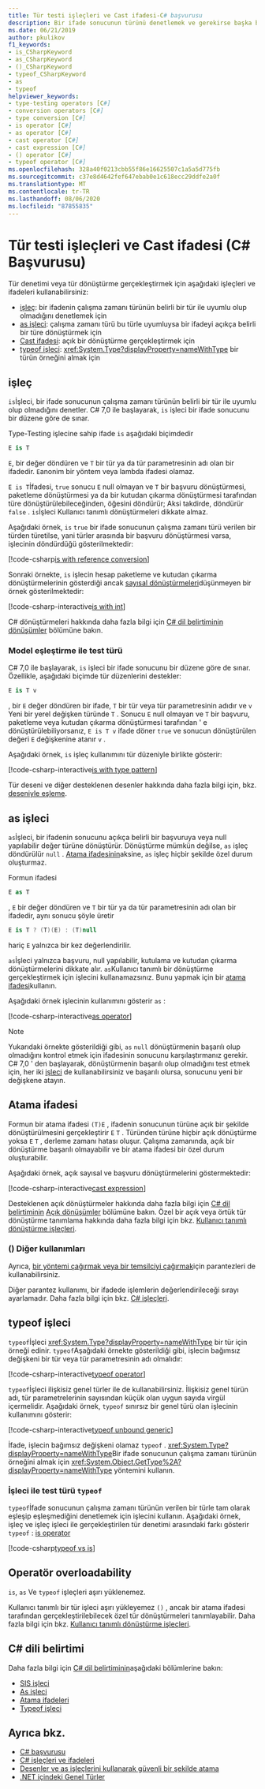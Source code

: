 ```yaml
---
title: Tür testi işleçleri ve Cast ifadesi-C# başvurusu
description: Bir ifade sonucunun türünü denetlemek ve gerekirse başka bir türe dönüştürmek için kullanabileceğiniz C# işleçleri hakkında bilgi edinin.
ms.date: 06/21/2019
author: pkulikov
f1_keywords:
- is_CSharpKeyword
- as_CSharpKeyword
- ()_CSharpKeyword
- typeof_CSharpKeyword
- as
- typeof
helpviewer_keywords:
- type-testing operators [C#]
- conversion operators [C#]
- type conversion [C#]
- is operator [C#]
- as operator [C#]
- cast operator [C#]
- cast expression [C#]
- () operator [C#]
- typeof operator [C#]
ms.openlocfilehash: 328a40f0213cbb55f86e16625507c1a5a5d775fb
ms.sourcegitcommit: c37e8d4642fef647ebab0e1c618ecc29ddfe2a0f
ms.translationtype: MT
ms.contentlocale: tr-TR
ms.lasthandoff: 08/06/2020
ms.locfileid: "87855835"
---
```

# <a name="type-testing-operators-and-cast-expression-c-reference"></a>Tür testi işleçleri ve Cast ifadesi (C# Başvurusu)

Tür denetimi veya tür dönüştürme gerçekleştirmek için aşağıdaki işleçleri ve ifadeleri kullanabilirsiniz:

- [işleç](#is-operator): bir ifadenin çalışma zamanı türünün belirli bir tür ile uyumlu olup olmadığını denetlemek için
- [as işleci](#as-operator): çalışma zamanı türü bu türle uyumluysa bir ifadeyi açıkça belirli bir türe dönüştürmek için
- [Cast ifadesi](#cast-expression): açık bir dönüştürme gerçekleştirmek için
- [typeof işleci](#typeof-operator): <xref:System.Type?displayProperty=nameWithType> bir türün örneğini almak için

## <a name="is-operator"></a>işleç

`is`İşleci, bir ifade sonucunun çalışma zamanı türünün belirli bir tür ile uyumlu olup olmadığını denetler. C# 7,0 ile başlayarak, `is` işleci bir ifade sonucunu bir düzene göre de sınar.

Type-Testing işlecine sahip ifade `is` aşağıdaki biçimdedir

```csharp
E is T
```

`E`, bir değer döndüren ve `T` bir tür ya da tür parametresinin adı olan bir ifadedir. `E`anonim bir yöntem veya lambda ifadesi olamaz.

`E is T`İfadesi, `true` sonucu `E` null olmayan ve `T` bir başvuru dönüştürmesi, paketleme dönüştürmesi ya da bir kutudan çıkarma dönüştürmesi tarafından türe dönüştürülebileceğinden, öğesini döndürür; Aksi takdirde, döndürür `false` . `is`İşleci Kullanıcı tanımlı dönüştürmeleri dikkate almaz.

Aşağıdaki örnek, `is` `true` bir ifade sonucunun çalışma zamanı türü verilen bir türden türetilse, yani türler arasında bir başvuru dönüştürmesi varsa, işlecinin döndürdüğü gösterilmektedir:

[!code-csharp[is with reference conversion](snippets/TypeTestingAndConversionOperators.cs#IsWithReferenceConversion)]

Sonraki örnekte, `is` işlecin hesap paketleme ve kutudan çıkarma dönüştürmelerinin gösterdiği ancak [sayısal dönüştürmeleri](../builtin-types/numeric-conversions.md)düşünmeyen bir örnek gösterilmektedir:

[!code-csharp-interactive[is with int](snippets/TypeTestingAndConversionOperators.cs#IsWithInt)]

C# dönüştürmeleri hakkında daha fazla bilgi için [C# dil belirtiminin](~/_csharplang/spec/introduction.md) [dönüşümler](~/_csharplang/spec/conversions.md) bölümüne bakın.

### <a name="type-testing-with-pattern-matching"></a>Model eşleştirme ile test türü

C# 7,0 ile başlayarak, `is` işleci bir ifade sonucunu bir düzene göre de sınar. Özellikle, aşağıdaki biçimde tür düzenlerini destekler:

```csharp
E is T v
```

, bir `E` değer döndüren bir ifade, `T` bir tür veya tür parametresinin adıdır ve `v` Yeni bir yerel değişken türünde `T` . Sonucu `E` null olmayan ve `T` bir başvuru, paketleme veya kutudan çıkarma dönüştürmesi tarafından ' e dönüştürülebiliyorsanız, `E is T v` ifade döner `true` ve sonucun dönüştürülen değeri `E` değişkenine atanır `v` .

Aşağıdaki örnek, `is` işleç kullanımını tür düzeniyle birlikte gösterir:

[!code-csharp-interactive[is with type pattern](snippets/TypeTestingAndConversionOperators.cs#IsTypePattern)]

Tür deseni ve diğer desteklenen desenler hakkında daha fazla bilgi için, bkz. [deseniyle eşleme](../keywords/is.md#pattern-matching-with-is).

## <a name="as-operator"></a>as işleci

`as`İşleci, bir ifadenin sonucunu açıkça belirli bir başvuruya veya null yapılabilir değer türüne dönüştürür. Dönüştürme mümkün değilse, `as` işleç döndürülür `null` . [Atama ifadesinin](#cast-expression)aksine, `as` işleç hiçbir şekilde özel durum oluşturmaz.

Formun ifadesi

```csharp
E as T
```

, `E` bir değer döndüren ve `T` bir tür ya da tür parametresinin adı olan bir ifadedir, aynı sonucu şöyle üretir

```csharp
E is T ? (T)(E) : (T)null
```

hariç `E` yalnızca bir kez değerlendirilir.

`as`İşleci yalnızca başvuru, null yapılabilir, kutulama ve kutudan çıkarma dönüştürmelerini dikkate alır. `as`Kullanıcı tanımlı bir dönüştürme gerçekleştirmek için işlecini kullanamazsınız. Bunu yapmak için bir [atama ifadesi](#cast-expression)kullanın.

Aşağıdaki örnek işlecinin kullanımını gösterir `as` :

[!code-csharp-interactive[as operator](snippets/TypeTestingAndConversionOperators.cs#AsOperator)]

> [!NOTE]
> Yukarıdaki örnekte gösterildiği gibi, `as` `null` dönüştürmenin başarılı olup olmadığını kontrol etmek için ifadesinin sonucunu karşılaştırmanız gerekir. C# 7,0 ' den başlayarak, dönüştürmenin başarılı olup olmadığını test etmek için, her iki [işleci](#type-testing-with-pattern-matching) de kullanabilirsiniz ve başarılı olursa, sonucunu yeni bir değişkene atayın.

## <a name="cast-expression"></a>Atama ifadesi

Formun bir atama ifadesi `(T)E` , ifadenin sonucunun türüne açık bir şekilde dönüştürülmesini gerçekleştirir `E` `T` . Türünden türüne hiçbir açık dönüştürme yoksa `E` `T` , derleme zamanı hatası oluşur. Çalışma zamanında, açık bir dönüştürme başarılı olmayabilir ve bir atama ifadesi bir özel durum oluşturabilir.

Aşağıdaki örnek, açık sayısal ve başvuru dönüştürmelerini göstermektedir:

[!code-csharp-interactive[cast expression](snippets/TypeTestingAndConversionOperators.cs#Cast)]

Desteklenen açık dönüştürmeler hakkında daha fazla bilgi için [C# dil belirtiminin](~/_csharplang/spec/introduction.md) [Açık dönüşümler](~/_csharplang/spec/conversions.md#explicit-conversions) bölümüne bakın. Özel bir açık veya örtük tür dönüştürme tanımlama hakkında daha fazla bilgi için bkz. [Kullanıcı tanımlı dönüştürme işleçleri](user-defined-conversion-operators.md).

### <a name="other-usages-of-"></a>() Diğer kullanımları

Ayrıca, [bir yöntemi çağırmak veya bir temsilciyi çağırmak](member-access-operators.md#invocation-expression-)için parantezleri de kullanabilirsiniz.

Diğer parantez kullanımı, bir ifadede işlemlerin değerlendirileceği sırayı ayarlamadır. Daha fazla bilgi için bkz. [C# işleçleri](index.md).

## <a name="typeof-operator"></a>typeof işleci

`typeof`İşleci <xref:System.Type?displayProperty=nameWithType> bir tür için örneği edinir. `typeof`Aşağıdaki örnekte gösterildiği gibi, işlecin bağımsız değişkeni bir tür veya tür parametresinin adı olmalıdır:

[!code-csharp-interactive[typeof operator](snippets/TypeTestingAndConversionOperators.cs#TypeOf)]

`typeof`İşleci ilişkisiz genel türler ile de kullanabilirsiniz. İlişkisiz genel türün adı, tür parametrelerinin sayısından küçük olan uygun sayıda virgül içermelidir. Aşağıdaki örnek, `typeof` sınırsız bir genel türü olan işlecinin kullanımını gösterir:

[!code-csharp-interactive[typeof unbound generic](snippets/TypeTestingAndConversionOperators.cs#TypeOfUnboundGeneric)]

İfade, işlecin bağımsız değişkeni olamaz `typeof` . <xref:System.Type?displayProperty=nameWithType>Bir ifade sonucunun çalışma zamanı türünün örneğini almak için <xref:System.Object.GetType%2A?displayProperty=nameWithType> yöntemini kullanın.

### <a name="type-testing-with-the-typeof-operator"></a>İşleci ile test türü `typeof`

`typeof`İfade sonucunun çalışma zamanı türünün verilen bir türle tam olarak eşleşip eşleşmediğini denetlemek için işlecini kullanın. Aşağıdaki örnek, işleç ve işleç işleci ile gerçekleştirilen tür denetimi arasındaki farkı gösterir `typeof` : [is operator](#is-operator)

[!code-csharp[typeof vs is](snippets/TypeTestingAndConversionOperators.cs#TypeCheckWithTypeOf)]

## <a name="operator-overloadability"></a>Operatör overloadability

`is`, `as` Ve `typeof` işleçleri aşırı yüklenemez.

Kullanıcı tanımlı bir tür işleci aşırı yükleyemez `()` , ancak bir atama ifadesi tarafından gerçekleştirilebilecek özel tür dönüştürmeleri tanımlayabilir. Daha fazla bilgi için bkz. [Kullanıcı tanımlı dönüştürme işleçleri](user-defined-conversion-operators.md).

## <a name="c-language-specification"></a>C# dili belirtimi

Daha fazla bilgi için [C# dil belirtiminin](~/_csharplang/spec/introduction.md)aşağıdaki bölümlerine bakın:

- [SIS işleci](~/_csharplang/spec/expressions.md#the-is-operator)
- [As işleci](~/_csharplang/spec/expressions.md#the-as-operator)
- [Atama ifadeleri](~/_csharplang/spec/expressions.md#cast-expressions)
- [Typeof işleci](~/_csharplang/spec/expressions.md#the-typeof-operator)

## <a name="see-also"></a>Ayrıca bkz.

- [C# başvurusu](../index.md)
- [C# işleçleri ve ifadeleri](index.md)
- [Desenler ve as işleçlerini kullanarak güvenli bir şekilde atama](../../how-to/safely-cast-using-pattern-matching-is-and-as-operators.md)
- [.NET içindeki Genel Türler](../../../standard/generics/index.md)
